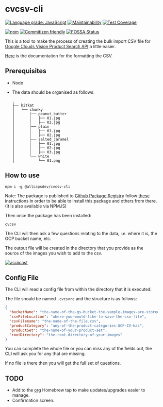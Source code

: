 # cvcsv-cli

[![Language grade: JavaScript](https://img.shields.io/lgtm/grade/javascript/g/ALLCAPSDEV/cvcsv-cli.svg?logo=lgtm&logoWidth=18)](https://lgtm.com/projects/g/ALLCAPSDEV/cvcsv-cli/context:javascript) [![Maintainability](https://api.codeclimate.com/v1/badges/eb16470ddd4349898ad9/maintainability)](https://codeclimate.com/github/ALLCAPSDEV/cvcsv-cli/maintainability) [![Test Coverage](https://api.codeclimate.com/v1/badges/eb16470ddd4349898ad9/test_coverage)](https://codeclimate.com/github/ALLCAPSDEV/cvcsv-cli/test_coverage)

[![npm](https://img.shields.io/npm/dm/@allcapsdev/cvcsv-cli)](https://www.npmjs.com/package/@allcapsdev/cvcsv-cli) [![Commitizen friendly](https://img.shields.io/badge/commitizen-friendly-brightgreen.svg)](http://commitizen.github.io/cz-cli/) [![FOSSA Status](https://app.fossa.com/api/projects/git%2Bgithub.com%2FALLCAPSDEV%2Fcvcsv-cli.svg?type=shield)](https://app.fossa.com/projects/git%2Bgithub.com%2FALLCAPSDEV%2Fcvcsv-cli?ref=badge_shield)

This is a tool to make the process of creating the bulk import CSV file for [Google Clouds Vision Product Search API](https://cloud.google.com/vision/product-search/docs/) a little easier.

[Here](https://cloud.google.com/vision/product-search/docs/csv-format) is the documentation for the formatting the CSV.

## Prerequisites

- Node
- The data should be organised as follows:

  ```shell
  .
  ├── kitkat
  │   └── chunky
  │       ├── peanut_butter
  │       │   ├── 01.jpg
  │       │   ├── 02.jpg
  │       ├── plain
  │       │   ├── 01.jpg
  │       │   ├── 02.jpg
  │       ├── salted_caramel
  │       │   ├── 01.jpg
  │       │   ├── 02.jpg
  │       │   ├── 03.jpg
  │       └── white
  │           └── 01.png
  ```

## How to use

```shell
npm i -g @allcapsdev/cvcsv-cli
```

Note: The package is published to [Github Package Registry](https://github.com/features/package-registry) follow [these](https://help.github.com/en/articles/configuring-npm-for-use-with-github-package-registry#installing-a-package) instructions in order to be able to install this package and others from there. (It is also available via NPMJS)

Then once the package has been installed:

```shell
cvcsv
```

The CLI will then ask a few questions relating to the data, i.e. where it is, the GCP bucket name, etc.

The output file will be created in the directory that you provide as the source of the images you wish to add to the csv.

[![asciicast](https://asciinema.org/a/CF38ujjDZmvxUwmsWVM9DZ75E.svg)](https://asciinema.org/a/CF38ujjDZmvxUwmsWVM9DZ75E)

## Config File

The CLI will read a config file from within the directory that it is executed.

The file should be named `.cvcsvrc` and the structure is as follows:

```json
{
  "bucketName": "the-name-of-the-gs-bucket-the-sample-images-are-stored",
  "csvFileLocation": "where-you-would-like-to-save-the-csv-file",
  "csvFilename": "the-name-of-the-file.csv",
  "productCategory": "any-of-the-product-categories-GCP-CV-has",
  "productSet": "the-name-of-your-product-set",
  "rootDirectory": "the-root-directory-of-your-images"
}
```

You can complete the whole file or you can miss any of the fields out, the CLI will ask you for any that are missing.

If no file is there then you will get the full set of questions.

## TODO

- Add to the [org](https://github.com/ALLCAPSDEV) Homebrew tap to make updates/upgrades easier to manage.
- Confirmation screen.
